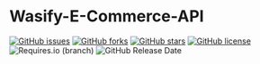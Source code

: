 # Wasify-E-Commerce-API

[![GitHub issues](https://img.shields.io/github/issues/Mogakamo/Wasify-E-Commerce-API)](https://github.com/Mogakamo/Wasify-E-Commerce-API/issues)
[![GitHub forks](https://img.shields.io/github/forks/Mogakamo/Wasify-E-Commerce-API)](https://github.com/Mogakamo/Wasify-E-Commerce-API/network)
[![GitHub stars](https://img.shields.io/github/stars/Mogakamo/Wasify-E-Commerce-API)](https://github.com/Mogakamo/Wasify-E-Commerce-API/stargazers)
[![GitHub license](https://img.shields.io/github/license/Mogakamo/Wasify-E-Commerce-API)](https://github.com/Mogakamo/Wasify-E-Commerce-API/blob/main/LICENSE)
![Requires.io (branch)](https://img.shields.io/requires/github/Mogakamo/Wasify-E-Commerce-API/main)
![GitHub Release Date](https://img.shields.io/github/release-date/mogakamo/Wasify-E-Commerce-API)
